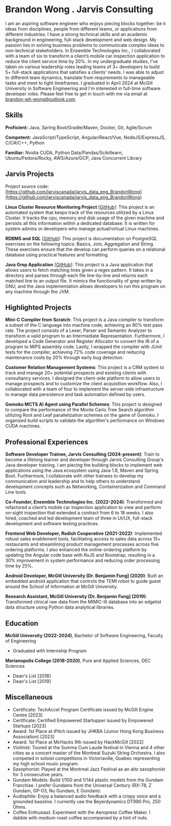 # Brandon Wong . Jarvis Consulting

I am an aspiring software engineer who enjoys piecing blocks together: be it ideas from disciplines, people from different teams, or applications from different industries. I have a strong technical skills and an academic background in engineering, full-stack development and web design.
My passion lies in solving business problems to communicate complex ideas to non-technical stakeholders. In Ensemble Technologies Inc., I collaborated with a team of six to transform a client’s mobile car inspection application to reduce the client service time by 20%.
In my undergraduate studies, I've taken on various leadership roles leading teams of 3+ developers to build 5+ full-stack applications that satisfies a clients' needs. I was able to adjust to different team dynamics, translate from requirements to manageable tasks and meet to tight timeframes.
I graduated in April 2024 at McGill University in Software Engineering and I'm interested in full-time software developer roles. Please feel free to get in touch with me via email at brandon-wh-wong@outlook.com.

## Skills

**Proficient:** Java, Spring Boot/Gradle/Maven, Docker, Git, Agile/Scrum

**Competent:** JavaScript/TypeScript, Angular/React/Vue, NodeJS/ExpressJS, C/C#/C++, Python

**Familiar:** Nvidia CUDA, Python Data/Pandas/Scikitlearn, Ubuntu/Fedora/Rocky, AWS/Azure/GCP, Java Concurrent Library

## Jarvis Projects

Project source code: [https://github.com/jarviscanada/jarvis_data_eng_BrandonWong](https://github.com/jarviscanada/jarvis_data_eng_BrandonWong)


**Linux Cluster Resource Monitoring Project** [[GitHub](https://github.com/jarviscanada/jarvis_data_eng_BrandonWong/tree/master/linux_sql)]: This project is an automated system that keeps track of the resources utilized by a Linux Cluster. It tracks the cpu, memory and disk usage of the given machine and persists all this information within a dedicated database. It is written for system admins or developers who manage actual/virtual Linux machines.

**RDBMS and SQL** [[GitHub](https://github.com/jarviscanada/jarvis_data_eng_BrandonWong/tree/master/sql)]: This project is documentation on PostgreSQL exercises on the following topics: Basics, Join, Aggregation and String. These exercises ensure that the develop can perform queries on a relational database using practical features and formatting.

**Java Grep Application** [[GitHub](https://github.com/jarviscanada/jarvis_data_eng_BrandonWong/tree/master/core_java/grep)]: This project is a Java application that allows users to fetch matching lines given a regex pattern. It takes in a directory and parses through each file line-by-line and returns each matched line to an output file. It mimics the functionality of grep written by GNU, and the Java implementation allows developers to run this program on any machine through the JVM.


## Highlighted Projects
**Mini-C Compiler from Scratch**: This project is a Java compiler to transform a subset of the C language into machine code, achieving an 80% test pass rate. The project consists of a Lexer, Parser and Semantic Analyzer to transform a valid program to an Intermediate Representation. Furthermore, I developed a Code Generator and Register Allocator to convert the IR of a program to MIPS assembly code. Lastly, I wrapped the compiler with JUnit tests for the compiler, achieving 72% code coverage and reducing maintenance costs by 20% through early bug detection.

**Customer Relation Management Systems**: This project is a CRM system to track and manage 20+ potential prospects and existing clients with consultancy services. I designed the client-side platform to allow users to manage prospects and to customize the client acquisition workflow. Also, I collaborated with a team of four to implement the server-side infrastructure to manage data persistence and task automation defined by users.

**Gomoku MCTS AI Agent using Parallel Schemes**: This project is designed to compare the performance of the Monte Carlo Tree Search algorithm utilizing Root and Leaf parallelization schemes on the game of Gomoku. I organized build scripts to validate the algorithm's performance on Windows CUDA machines.


## Professional Experiences

**Software Developer Trainee, Jarvis Consulting (2024-present)**: Train to become a lifelong learner and developer through Jarvis Consulting Group's Java developer training. I am piecing the building blocks to implement web applications using the Java ecosystem using Java 1.8, Maven and Spring Boot. Furthermore, I collaborate with other trainees to develop my communication and leadership and to help others to understand development concepts such as Networking, Containerization and Command Line tools.

**Co-Founder, Ensemble Technologies Inc. (2022-2024)**: Transformed and refactored a client’s mobile car inspection application to view and perform on-sight inspection that extended a contract from 6 to 18 weeks. I also hired, coached and led development team of three in UI/UX, full-stack development and software testing practices.

**Frontend Web Developer, Radish Cooperative (2021-2022)**: Implemented robust sales enablement tools, facilitating access to sales data across 15+ restaurants and streamlining product management processes across five ordering platforms. I also enhanced the online-ordering platform by updating the Angular code base with RxJS and Bootstrap, resulting in a 30% improvement in system performance and reducing order processing time by 25%.

**Android Developer, McGill University [Dr. Benjamin Fung] (2020)**: Built an embedded android application that controls the TEMI robot to guide guest around the School of Information at McGill University.

**Research Assistant, McGill University [Dr. Benjamin Fung] (2019)**: Transformed clinical raw data from the MIMIC-III database into an edgelist data structure using Python data analytical libraries.


## Education
**McGill University (2022-2024)**, Bachelor of Software Engineering, Faculty of Engineering
- Graduated with Internship Program

**Marianopolis College (2018-2020)**, Pure and Applied Sciences, DEC Sciences
- Dean's List [2018]
- Dean's List [2019]


## Miscellaneous
- Certificate: TechAccel Program Certificate issued by McGill Engine Centre [2023]
- Certificate: Certified Empowered Startupper issued by Empowered Startups [2023]
- Award: 1st Place at iPitch issued by JHKBA (Junior Hong Kong Business Association) [2023]
- Award: 1st Place at McHacks 9th issued by HackMcGill [2022]
- Violinist: Toured at the Summa Cum Laude festival in Vienna and 4 other cities as a concert master of the Montreal Suzuki String Orchestra. I also competed in soloist competitions in Victoriaville, Quebec representing my high school music program.
- Saxophonist: Played at the Montreal Jazz Festival as an alto saxophonist for 3 consecutive years.
- Gundam Models: Build 1/100 and 1/144 plastic models from the Gundam Franchise. I prefer Gundams from the Universal Century (RX-78, Z Gundam, GP-03, Nu Gundam, E Gundam).
- Audiophile: Enjoy a balanced audio feedback with a crispy voice and a grounded bassline. I currently use the Beyerdynamics DT990 Pro, 250 Ohms.
- Coffee Enthusiast: Experiment with the Aeropress Coffee Maker. I dabble with medium roast coffee accompanied by a hint of nuts.